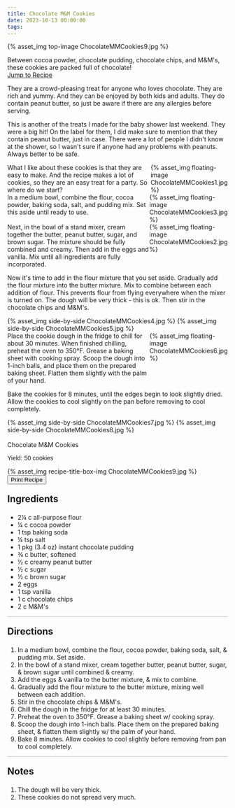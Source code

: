 ```yaml
---
title: Chocolate M&M Cookies
date: 2023-10-13 00:00:00
tags:
---
```


{% asset_img top-image ChocolateMMCookies9.jpg %}
<div class="post-body">
Between cocoa powder, chocolate pudding, chocolate chips, and M&M's, these cookies are packed full of chocolate! 

<br>
<!--more-->

<a class="jump-to-recipe-btn" href="#recipejump"> 
    Jump to Recipe
</a>

They are a crowd-pleasing treat for anyone who loves chocolate. They are rich and yummy. And they can be enjoyed by both kids and adults. They do contain peanut butter, so just be aware if there are any allergies before serving. 

This is another of the treats I made for the baby shower last weekend. They were a big hit! On the label for them, I did make sure to mention that they contain peanut butter, just in case. There were a lot of people I didn't know at the shower, so I wasn't sure if anyone had any problems with peanuts. Always better to be safe. 

<div style="display:flex;">
What I like about these cookies is that they are easy to make. And the recipe makes a lot of cookies, so they are an easy treat for a party. So where do we start? 
<div>
    {% asset_img floating-image ChocolateMMCookies1.jpg %}
</div>
</div>

<div style="display:flex;">
In a medium bowl, combine the flour, cocoa powder, baking soda, salt, and pudding mix. Set this aside until ready to use. 
<div>
    {% asset_img floating-image ChocolateMMCookies3.jpg %}
</div>
</div>

<div style="display:flex;">
Next, in the bowl of a stand mixer, cream together the butter, peanut butter, sugar, and brown sugar. The mixture should be fully combined and creamy. Then add in the eggs and vanilla. Mix until all ingredients are fully incorporated. 
<div>
    {% asset_img floating-image ChocolateMMCookies2.jpg %}
</div>
</div>

Now it's time to add in the flour mixture that you set aside. Gradually add the flour mixture into the butter mixture. Mix to combine between each addition of flour. This prevents flour from flying everywhere when the mixer is turned on. The dough will be very thick - this is ok. Then stir in the chocolate chips and M&M's. 
<div style="display:flex;">
    {% asset_img side-by-side ChocolateMMCookies4.jpg %}
    {% asset_img side-by-side ChocolateMMCookies5.jpg %}
</div>

<div style="display:flex;">
Place the cookie dough in the fridge to chill for about 30 minutes. 
When finished chilling, preheat the oven to 350°F. Grease a baking sheet with cooking spray. 
Scoop the dough into 1-inch balls, and place them on the prepared baking sheet. Flatten them slightly with the palm of your hand. 
<div>
    {% asset_img floating-image ChocolateMMCookies6.jpg %}
</div>
</div>

Bake the cookies for 8 minutes, until the edges begin to look slightly dried. Allow the cookies to cool slightly on the pan before removing to cool completely. 
<div style="display:flex;">
    {% asset_img side-by-side ChocolateMMCookies7.jpg %}
    {% asset_img side-by-side ChocolateMMCookies8.jpg %}
</div>

<br>
</div>

<div id="recipejump"></div>
<div id="recipe">
    <div class="recipe-box">
        <div class="recipe-title-box">
            <div>
                <div class="recipe-title-box-title">
                    <div class="recipe-title-box-header">Chocolate M&M Cookies</div>
                </div>
                <p class="recipe-title-box-title" style="font-family: Arial;">Yield: 50 cookies</p>
            </div>
            {% asset_img recipe-title-box-img ChocolateMMCookies9.jpg %}
            <button class="print-recipe"
                    type="button"
                    onclick="printDIV('recipe')" >
                Print Recipe
            </button>
        </div>
        <p style="font-size:150%;"><b>Ingredients</b></p>
        <ul class="post-body">
                <li>2¼ c all-purpose flour</li>
                <li>¼ c cocoa powder</li>
                <li>1 tsp baking soda</li>
                <li>¼ tsp salt</li>
                <li>1 pkg (3.4 oz) instant chocolate pudding</li>
                <li>¾ c butter, softened</li>
                <li>½ c creamy peanut butter</li>
                <li>½ c sugar</li>
                <li>½ c brown sugar</li>
                <li>2 eggs</li>
                <li>1 tsp vanilla</li>
                <li>1 c chocolate chips</li>
                <li>2 c M&M's</li>
        </ul>
        <hr style="height:1px;background-color:rgb(189, 189, 189) ">
        <p style="font-size:150%;"><b>Directions</b></p>
        <ol class="post-body">
            <li>In a medium bowl, combine the flour, cocoa powder, baking soda, salt, & pudding mix. Set aside.</li>
            <li>In the bowl of a stand mixer, cream together butter, peanut butter, sugar, & brown sugar until combined & creamy.</li>
            <li>Add the eggs & vanilla to the butter mixture, & mix to combine.</li>
            <li>Gradually add the flour mixture to the butter mixture, mixing well between each addition.</li>
            <li>Stir in the chocolate chips & M&M's.</li>
            <li>Chill the dough in the fridge for at least 30 minutes.</li>
            <li>Preheat the oven to 350°F. Grease a baking sheet w/ cooking spray.</li>
            <li>Scoop the dough into 1-inch balls. Place them on the prepared baking sheet, & flatten them slightly w/ the palm of your hand.</li>
            <li>Bake 8 minutes. Allow cookies to cool slightly before removing from pan to cool completely.</li>
        </ol> 
        <hr style="height:1px;background-color:rgb(189, 189, 189) ">
        <p style="font-size:150%;"><b>Notes</b></p>
        <ol class="post-body">
            <li>The dough will be very thick.</li>
            <li>These cookies do not spread very much.</li>
        </ol>
    </div>
</div>

<br>
